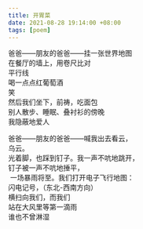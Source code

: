 ```yaml
---
title: 开胃菜
date: 2021-08-28 19:14:00 +08:00
tags: [poem]
---
```


爸爸——朋友的爸爸——挂一张世界地图  
在餐厅的墙上，用卷尺比对  
平行线  
喝一点点红葡萄酒   
笑  
然后我们坐下，前祷，吃面包    
别人散步、睡眠、叠衬衫的傍晚    
我隐蔽地爱人  

爸爸——朋友的爸爸——喊我出去看云，  
乌云。  
光着脚，也踩到钉子。我一声不吭地跳开，    
钉子被一声不吭地捶平，  
 一场暴雨将至。我们打开电子飞行地图：  
闪电记号，（东北-西南方向）  
横扫向我们，而我们    
站在大风里等第一滴雨  
谁也不曾淋湿    
